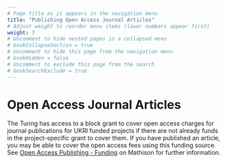 ```yaml
---
# Page title as it appears in the navigation menu
title: "Publishing Open Access Journal Articles"
# Adjust weight to reorder menu items (lower numbers appear first)
weight: 7
# Uncomment to hide nested pages in a collapsed menu
# bookCollapseSection = true
# Uncomment to hide this page from the navigation menu
# bookHidden = false
# Uncomment to exclude this page from the search
# bookSearchExclude = true
---
```


# Open Access Journal Articles

The Turing has access to a block grant to cover open access charges for journal publications for UKRI funded projects if there are not already funds in the project-specific grant to cover them. If you have published an article, you may be able to cover the open access fees using this funding source. See [Open Access Publishing - Funding](https://mathison.turing.ac.uk/page/BlockGrant?SearchId=380294) on Mathison for further information.
